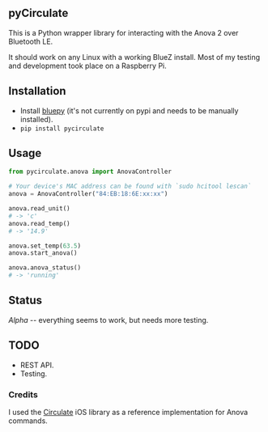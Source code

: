 ## pyCirculate

This is a Python wrapper library for interacting with the Anova 2 over Bluetooth LE.

It should work on any Linux with a working BlueZ install.  Most of my testing and development took place on a Raspberry Pi.

## Installation

* Install [bluepy](https://github.com/IanHarvey/bluepy) (it's not currently on pypi and needs to be manually installed).
* `pip install pycirculate`

## Usage
```python
from pycirculate.anova import AnovaController

# Your device's MAC address can be found with `sudo hcitool lescan`
anova = AnovaController("84:EB:18:6E:xx:xx")

anova.read_unit()
# -> 'c'
anova.read_temp()
# -> '14.9'

anova.set_temp(63.5)
anova.start_anova()

anova.anova_status()
# -> 'running'
```

## Status

*Alpha* -- everything seems to work, but needs more testing.

## TODO

* REST API.
* Testing.


### Credits

I used the [Circulate](https://github.com/neilpa/circulate/) iOS library as a reference implementation for Anova commands.
